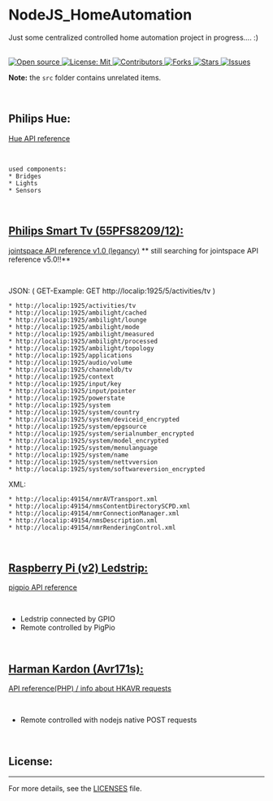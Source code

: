 # NodeJS_HomeAutomation
Just some centralized controlled home automation project in progress....  :)

&nbsp;<br>
[
    ![Open source](
        https://img.shields.io/badge/Open%20Source-Yes-green?style=plastic
    )
    ](
        https://github.com/dannyvanlierop/NodeJS_HomeAutomation
    )
[
    ![License: Mit](
        https://img.shields.io/badge/license-MIT-green.svg?style=plastic)
    ](
        https://en.wikipedia.org/wiki/MIT_License
    )
[
    ![Contributors](
        https://img.shields.io/github/contributors/dannyvanlierop/NodeJS_HomeAutomation?style=plastic)
    ](
        https://github.com/dannyvanlierop/NodeJS_HomeAutomation/graphs/contributors
    )
[
    ![Forks](
        https://img.shields.io/github/forks/dannyvanlierop/NodeJS_HomeAutomation?style=plastic)
    ](
        https://github.com/dannyvanlierop/NodeJS_HomeAutomation/network/members
	)
[
    ![Stars](
        https://img.shields.io/github/stars/dannyvanlierop/NodeJS_HomeAutomation?style=plastic)
  ](
        https://github.com/dannyvanlierop/NodeJS_HomeAutomation/stargazers
	)
[
    ![Issues](
        https://img.shields.io/github/issues/dannyvanlierop/NodeJS_HomeAutomation?style=plastic)
  ](
        https://github.com/dannyvanlierop/NodeJS_HomeAutomation/issues
	)

**Note:** the `src` folder contains unrelated items.


</br>

## Philips Hue:
[Hue API reference](https://www.developers.meethue.com/philips-hue-api)

</br>


    used components:
    * Bridges
    * Lights
    * Sensors


</br> 

## [Philips Smart Tv (55PFS8209/12):](https://github.com/dannyvanlierop/Philips_SmartTV_API)
[jointspace API reference v1.0 (legancy)](http://jointspace.sourceforge.net/projectdata/documentation/jasonApi/) ** still searching for jointspace API reference v5.0!!**

</br>


  JSON:       ( GET-Example: GET http://localip:1925/5/activities/tv )
  
    * http://localip:1925/activities/tv
    * http://localip:1925/ambilight/cached
    * http://localip:1925/ambilight/lounge
    * http://localip:1925/ambilight/mode
    * http://localip:1925/ambilight/measured
    * http://localip:1925/ambilight/processed
    * http://localip:1925/ambilight/topology
    * http://localip:1925/applications
    * http://localip:1925/audio/volume
    * http://localip:1925/channeldb/tv
    * http://localip:1925/context
    * http://localip:1925/input/key
    * http://localip:1925/input/pointer
    * http://localip:1925/powerstate
    * http://localip:1925/system
    * http://localip:1925/system/country
    * http://localip:1925/system/deviceid_encrypted
    * http://localip:1925/system/epgsource
    * http://localip:1925/system/serialnumber_encrypted
    * http://localip:1925/system/model_encrypted
    * http://localip:1925/system/menulanguage
    * http://localip:1925/system/name
    * http://localip:1925/system/nettvversion
    * http://localip:1925/system/softwareversion_encrypted



  XML:

    * http://localip:49154/nmrAVTransport.xml
    * http://localip:49154/nmsContentDirectorySCPD.xml
    * http://localip:49154/nmrConnectionManager.xml
    * http://localip:49154/nmsDescription.xml
    * http://localip:49154/nmrRenderingControl.xml


</br>

## [ Raspberry Pi (v2) Ledstrip:](https://github.com/dannyvanlierop/RaspPI-Ledstrip)
[pigpio API reference](http://abyz.me.uk/rpi/pigpio/pigpiod.html)

</br>

  - Ledstrip connected by GPIO 
  - Remote controlled by PigPio 

</br>

## [ Harman Kardon (Avr171s):](https://github.com/dannyvanlierop/HarmanKardon_AVR_API)
[API reference(PHP) / info about HKAVR requests](https://github.com/KarimGeiger/HKAPI)

</br>

  - Remote controlled with nodejs native POST requests

&nbsp;<br>
## License:
<hr>

For more details,
see the [LICENSES](https://github.com/dannyvanlierop/NodeJS_RaspPI_Ledstrip/blob/master/LICENSE.md) file.

<br>&nbsp;
